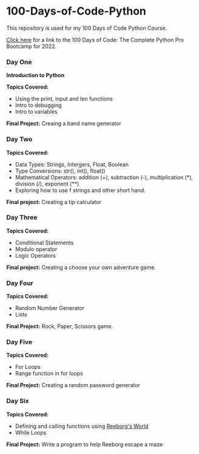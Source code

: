 # 100-Days-of-Code-Python

This repository is used for my 100 Days of Code Python Course. 

[Click here](https://www.udemy.com/course/100-days-of-code/?utm_source=adwords&utm_medium=udemyads&utm_campaign=LongTail_la.EN_cc.US&utm_content=deal4584&utm_term=_._ag_81829991707_._ad_532193666393_._kw__._de_c_._dm__._pl__._ti_aud-720389363895%3Adsa-1007766171312_._li_9008464_._pd__._&matchtype=&gclid=Cj0KCQjw2_OWBhDqARIsAAUNTTEYW1fluX80zbc4e9_eN5yQ8W1gP9UFzT3-pPPcRafKcwLiJ3pkEqEaAml3EALw_wcB) for a link to the 100 Days of Code: The Complete Python Pro Bootcamp for 2022.

### Day One
**Introduction to Python**

**Topics Covered:**
* Using the print, input and len functions
* Intro to debugging
* Intro to variables

**Final Project:** Creaing a band name generator

### Day Two
**Topics Covered:**
* Data Types: Strings, Intergers, Float, Boolean
* Type Conversions: str(), int(), float()
* Mathematical Operators: addition (+), subtraction (-), multiplication (*), division (/), exponent (**)
* Exploring how to use f strings and other short hand.

**Final project:** Creating a tip calculator

### Day Three
**Topics Covered:**
* Conditional Statements
* Modulo operator
* Logic Operators

**Final project:** Creating a choose your own adventure game.

### Day Four
**Topics Covered:**
* Random Number Generator
* Lists

**Final Project:** Rock, Paper, Scissors game.

### Day Five
**Topics Covered:**
* For Loops
* Range function in for loops

**Final Project:** Creating a random password generator

### Day Six
**Topics Covered:**
* Defining and calling functions using [Reeborg's World](https://reeborg.ca/index_en.html)
* While Loops

**Final Project:** Write a program to help Reeborg escape a maze
